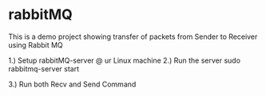 # rabbitMQ

This is a demo project showing transfer of packets from Sender to Receiver using Rabbit MQ

1.) Setup rabbitMQ-server @ ur Linux machine
2.) Run the server
 sudo rabbitmq-server start
 
3.) Run both Recv and Send Command 